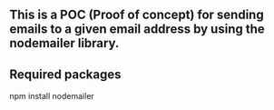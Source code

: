 ## This is a POC (Proof of concept) for sending emails to a given email address by using the nodemailer library.

## Required packages

npm install nodemailer

